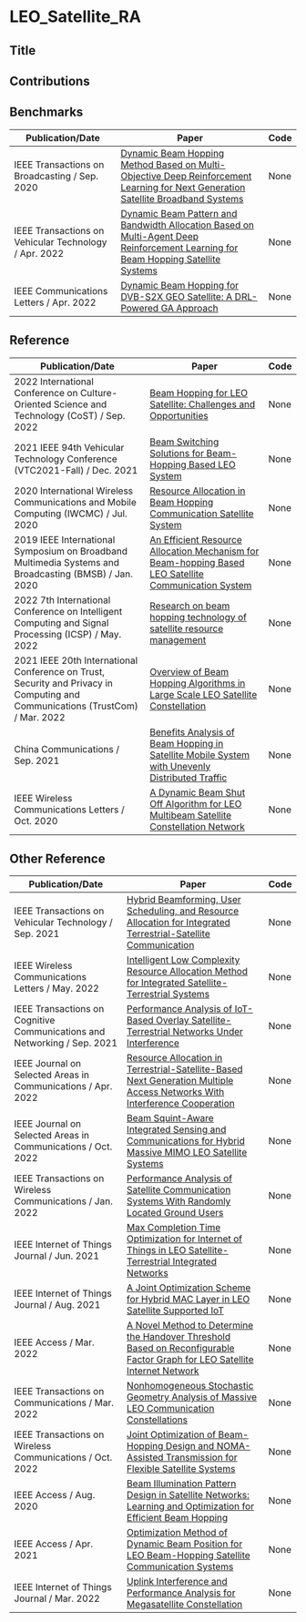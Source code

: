 # LEO_Satellite_RA

## Title

## Contributions

## Benchmarks
| Publication/Date | Paper | Code |
| ------ | --------------------- | ----- |
| IEEE Transactions on Broadcasting / Sep. 2020 | [Dynamic Beam Hopping Method Based on Multi-Objective Deep Reinforcement Learning for Next Generation Satellite Broadband Systems](https://ieeexplore.ieee.org/document/8957062/) | None |
| IEEE Transactions on Vehicular Technology / Apr. 2022 | [Dynamic Beam Pattern and Bandwidth Allocation Based on Multi-Agent Deep Reinforcement Learning for Beam Hopping Satellite Systems](https://ieeexplore.ieee.org/document/9693289) | None |
| IEEE Communications Letters / Apr. 2022 | [Dynamic Beam Hopping for DVB-S2X GEO Satellite: A DRL-Powered GA Approach](https://ieeexplore.ieee.org/document/9674881/) | None |

## Reference
| Publication/Date | Paper | Code |
| ------ | --------------------- | ----- |
| 2022 International Conference on Culture-Oriented Science and Technology (CoST) / Sep. 2022 | [Beam Hopping for LEO Satellite: Challenges and Opportunities](https://ieeexplore.ieee.org/document/9898528) | None |
| 2021 IEEE 94th Vehicular Technology Conference (VTC2021-Fall) / Dec. 2021 | [Beam Switching Solutions for Beam-Hopping Based LEO System](https://ieeexplore.ieee.org/document/9625541/) | None |
| 2020 International Wireless Communications and Mobile Computing (IWCMC) / Jul. 2020 | [Resource Allocation in Beam Hopping Communication Satellite System](https://ieeexplore.ieee.org/document/9148049) | None |
| 2019 IEEE International Symposium on Broadband Multimedia Systems and Broadcasting (BMSB) / Jan. 2020 | [An Efficient Resource Allocation Mechanism for Beam-hopping Based LEO Satellite Communication System](https://ieeexplore.ieee.org/document/8971890/) | None |
| 2022 7th International Conference on Intelligent Computing and Signal Processing (ICSP) / May. 2022 | [Research on beam hopping technology of satellite resource management](https://ieeexplore.ieee.org/document/9778484) | None |
| 2021 IEEE 20th International Conference on Trust, Security and Privacy in Computing and Communications (TrustCom) / Mar. 2022 | [Overview of Beam Hopping Algorithms in Large Scale LEO Satellite Constellation](https://ieeexplore.ieee.org/document/9724441) | None |
| China Communications / Sep. 2021 | [Benefits Analysis of Beam Hopping in Satellite Mobile System with Unevenly Distributed Traffic](https://ieeexplore.ieee.org/document/9558709) | None |
| IEEE Wireless Communications Letters / Oct. 2020 | [A Dynamic Beam Shut Off Algorithm for LEO Multibeam Satellite Constellation Network](https://ieeexplore.ieee.org/document/9119123) | None |

## Other Reference
| Publication/Date | Paper | Code |
| ------ | --------------------- | ----- |
| IEEE Transactions on Vehicular Technology / Sep. 2021 | [Hybrid Beamforming, User Scheduling, and Resource Allocation for Integrated Terrestrial-Satellite Communication](https://ieeexplore.ieee.org/document/9485040) | None |
| IEEE Wireless Communications Letters / May. 2022 | [Intelligent Low Complexity Resource Allocation Method for Integrated Satellite-Terrestrial Systems](https://ieeexplore.ieee.org/document/9729461/) | None |
| IEEE Transactions on Cognitive Communications and Networking / Sep. 2021 | [Performance Analysis of IoT-Based Overlay Satellite-Terrestrial Networks Under Interference](https://ieeexplore.ieee.org/document/9693912/) | None |
| IEEE Journal on Selected Areas in Communications / Apr. 2022 | [Resource Allocation in Terrestrial-Satellite-Based Next Generation Multiple Access Networks With Interference Cooperation](https://ieeexplore.ieee.org/document/9729461/) | None |
| IEEE Journal on Selected Areas in Communications / Oct. 2022 | [Beam Squint-Aware Integrated Sensing and Communications for Hybrid Massive MIMO LEO Satellite Systems](https://ieeexplore.ieee.org/document/9852292/) | None |
| IEEE Transactions on Wireless Communications / Jan. 2022 | [Performance Analysis of Satellite Communication Systems With Randomly Located Ground Users](https://ieeexplore.ieee.org/document/9497773/) | None |
| IEEE Internet of Things Journal / Jun. 2021 | [Max Completion Time Optimization for Internet of Things in LEO Satellite-Terrestrial Integrated Networks](https://ieeexplore.ieee.org/document/9312147) | None |
| IEEE Internet of Things Journal / Aug. 2021 | [A Joint Optimization Scheme for Hybrid MAC Layer in LEO Satellite Supported IoT](https://ieeexplore.ieee.org/document/9385377/) | None |
| IEEE Access / Mar. 2022 | [A Novel Method to Determine the Handover Threshold Based on Reconfigurable Factor Graph for LEO Satellite Internet Network](https://ieeexplore.ieee.org/document/9737090/) | None |
| IEEE Transactions on Communications / Mar. 2022 | [Nonhomogeneous Stochastic Geometry Analysis of Massive LEO Communication Constellations](https://ieeexplore.ieee.org/document/9681887/) | None |
| IEEE Transactions on Wireless Communications / Oct. 2022 | [Joint Optimization of Beam-Hopping Design and NOMA-Assisted Transmission for Flexible Satellite Systems](https://ieeexplore.ieee.org/document/9769901/) | None |
| IEEE Access / Aug. 2020 | [Beam Illumination Pattern Design in Satellite Networks: Learning and Optimization for Efficient Beam Hopping](https://ieeexplore.ieee.org/document/9146871/) | None |
| IEEE Access / Apr. 2021 | [Optimization Method of Dynamic Beam Position for LEO Beam-Hopping Satellite Communication Systems](https://ieeexplore.ieee.org/document/9399442）) | None |
| IEEE Internet of Things Journal / Mar. 2022 | [Uplink Interference and Performance Analysis for Megasatellite Constellation](https://ieeexplore.ieee.org/document/9511625/) | None |
